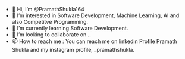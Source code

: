 - 👋 Hi, I’m @PramathShukla164
- 👀 I’m interested in Software Development, Machine Learning, AI and also Competitve Programming. 
- 🌱 I’m currently learning Software Development. 
- 💞️ I’m looking to collaborate on ..
- 📫 How to reach me : You can reach me on linkedin Profile Pramath Shukla and my instagram profile, _pramathshukla. 

<!---
PramathShukla164/PramathShukla164 is a ✨ special ✨ repository because its `README.md` (this file) appears on your GitHub profile.
You can click the Preview link to take a look at your changes.
--->
